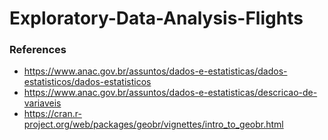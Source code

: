 # Exploratory-Data-Analysis-Flights

### References
 - https://www.anac.gov.br/assuntos/dados-e-estatisticas/dados-estatisticos/dados-estatisticos
 - https://www.anac.gov.br/assuntos/dados-e-estatisticas/descricao-de-variaveis
 - https://cran.r-project.org/web/packages/geobr/vignettes/intro_to_geobr.html
